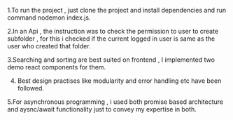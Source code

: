 1.To run the project , just clone the project and install dependencies and run command nodemon index.js. 

2.In an Api , the instruction was to check the permission to user to create subfolder , for this i checked if the current logged in user is same as the user who created that folder.

3.Searching and sorting are best suited on frontend , I implemented two demo react components for them. 

4. Best design practises like modularity and error handling etc have been followed.

5.For asynchronous programming , i used both promise based architecture and aysnc/await functionality just to convey my expertise in both.

